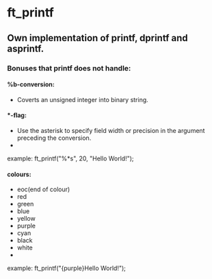 # ft_printf

## Own implementation of printf, dprintf and asprintf.

### Bonuses that printf does not handle:

#### %b-conversion:
- Coverts an unsigned integer into binary string.

#### *-flag:
- Use the asterisk to specify field width or precision in the argument preceding the conversion.
- 
example: ft_printf("%*s", 20, "Hello World!");

#### colours:
- eoc(end of colour)
- red
- green
- blue
- yellow
- purple
- cyan
- black
- white
- 
example: ft_printf("{purple}Hello World!");
